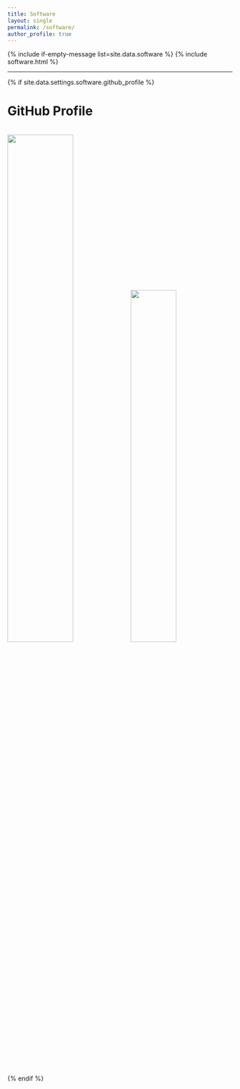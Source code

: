 ```yaml
---
title: Software
layout: single
permalink: /software/
author_profile: true
---
```


<meta name="description" content="Leonardo Pedroso's academic released software.">

{% include if-empty-message list=site.data.software %}
{% include software.html %}

***

{% if site.data.settings.software.github_profile %}
<h1>GitHub Profile</h1><br>
<img src="https://github-readme-stats.vercel.app/api?username={{site.data.settings.software.github_profile}}&show_icons=true&theme=dark" width ="54%"  >
<img src="https://github-readme-stats.vercel.app/api/top-langs?username={{site.data.settings.software.github_profile}}&theme=dark&layout=compact" width ="45%">
{% endif %}
